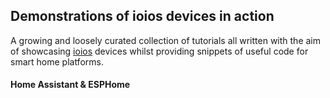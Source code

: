 ## Demonstrations of ioios devices in action
A growing and loosely curated collection of tutorials all written with the aim of showcasing [ioios](https://ioios.io) devices whilst providing snippets of useful code for smart home platforms.

#### Home Assistant & ESPHome